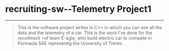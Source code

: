 # recruiting-sw--Telemetry Project1

---

>This is the software project writes in C++ in which you can see all the data and the telemetry of a car. This is the work I've done for the recuitment >of team E-agle, who build electric car to compete in Formaula SAE representig the University of Trento. 
